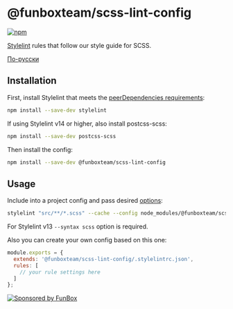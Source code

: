 # @funboxteam/scss-lint-config

[![npm](https://img.shields.io/npm/v/@funboxteam/scss-lint-config.svg)](https://www.npmjs.com/package/@funboxteam/scss-lint-config)

[Stylelint](https://stylelint.io) rules that follow our style guide for SCSS.

[По-русски](./README.ru.md)

## Installation

First, install Stylelint that meets 
the [peerDependencies requirements](./package.json):

```bash
npm install --save-dev stylelint
```

If using Stylelint v14 or higher, also install postcss-scss:

```bash
npm install --save-dev postcss-scss
```

Then install the config:

```bash
npm install --save-dev @funboxteam/scss-lint-config
```

## Usage

Include into a project config and pass desired [options](https://stylelint.io/user-guide/cli/):

```bash
stylelint "src/**/*.scss" --cache --config node_modules/@funboxteam/scss-lint-config/.stylelintrc
```

For Stylelint v13 `--syntax scss` option is required.

Also you can create your own config based on this one:

```js
module.exports = {
  extends: '@funboxteam/scss-lint-config/.stylelintrc.json',
  rules: [
    // your rule settings here
  ]
};
```

[![Sponsored by FunBox](https://funbox.ru/badges/sponsored_by_funbox_centered.svg)](https://funbox.ru)
